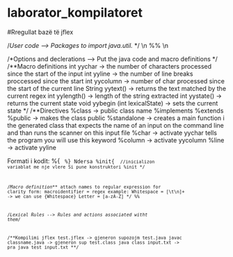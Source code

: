 # laborator_kompilatoret

#Rregullat bazë të jflex

/*User code   --> Packages to import java.util.* */ \n
%% \n

/*Options and declerations --> Put the java code and macro definitions */
/**Macro definitions
int yychar -> the number of characters processed since the start of the input
int yyline -> the number of line breaks proccessed since the start
int yycolumn -> number of char processed since the start of the current line
String yytext() -> returns the text matched by the current regex
int yylength() -> length of the string extracted
int yystate() -> returns the current state
void  yybegin (int lexicalState) -> sets the current state
*/
/**Directives
%class <classname> -> public class name
%implements <interface> 
%extends <classname> 
%public -> makes the class public
%standalone -> creates a main function i the generated class that expects the name of an input on the command line and than runs the scanner on this input file
%char -> activate yychar tells the program you will use this keyword
%column -> activate yycolumn
%line -> activate yyline

Formati i kodit:
%{
    <Code>
%}
Ndersa
%init{
    <Code> //inicializon variablat me nje vlere Si pune konstruktori
%init
*/

/*Macro definition***
attach names to regular expression for clarity
form: macroidentifier = regex
example: Whitespace = [\t\n]+   -> we can use {Whitespace}
Letter = [a-zA-Z]
*/
%%

/*Lexical Rules --> Rules and actions associated witht them*/

/**Kompilimi
 jflex test.jflex  -> gjeneron supozojm test.java
 javac classname.java -> gjeneron sup test.class
 java class input.txt -> pra java test input.txt
**/
